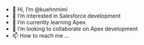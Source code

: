 - 👋 Hi, I’m @kuehnmimi
- 👀 I’m interested in Salesforce development
- 🌱 I’m currently learning Apex
- 💞️ I’m looking to collaborate on Apex development
- 📫 How to reach me ...

<!---
kuehnmimi/kuehnmimi is a ✨ special ✨ repository because its `README.md` (this file) appears on your GitHub profile.
You can click the Preview link to take a look at your changes.
--->
